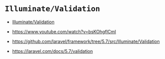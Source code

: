 
# `Illuminate/Validation`

* [Illuminate/Validation](https://github.com/laravel/framework/tree/5.7/src/Illuminate/Validation)

* https://www.youtube.com/watch?v=bsKOhgflCmI

* https://github.com/laravel/framework/tree/5.7/src/Illuminate/Validation

* https://laravel.com/docs/5.7/validation
